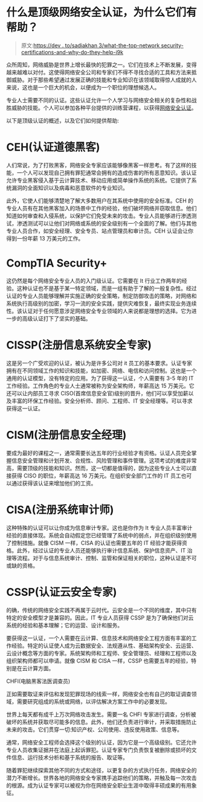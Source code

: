 # 什么是顶级网络安全认证，为什么它们有帮助？

> 原文:[https://dev . to/sadiakhan 3/what-the-top-network security-certifications-and-why-do-they-help-i9k](https://dev.to/sadiakhan3/what-are-the-top-cybersecurity-certifications-and-why-do-they-help-i9k)

众所周知，网络威胁是世界上增长最快的犯罪之一。它们在技术上不断发展，变得越来越难以对付。这使得网络安全公司和专家们不得不寻找合适的工具和方法来抵御威胁。对于那些希望通过发展正确的技能和专业知识在该领域取得惊人成就的人来说，这也是一个巨大的机会，以便成为一个职位的理想候选人。

专业人士需要不同的认证。这些认证允许一个人学习与网络安全相关的复杂性和战胜威胁的技能。个人可以参加各种平台提供的训练营课程，以获得[网络安全认证](https://tamuk.quickstart.com/bootcamps/cybersecurity/)。

以下是顶级认证的概述，以及它们如何提供帮助:

# CEH(认证道德黑客)

人们常说，为了打败黑客，网络安全专家应该能够像黑客一样思考。有了这样的技能，一个人可以发现自己拥有罪犯通常会拥有的造成伤害的所有恶意知识。该认证允许专业黑客侵入基于云计算技术、移动应用或简单操作系统的系统。它提供了系统漏洞的全面知识以及病毒和恶意软件的专业知识。

此外，它使人们能够清楚地了解大多数用户在其系统中使用的安全标准。CEH 的专业人员有在其他黑客加入的场景中工作的经验，他们破坏网络并窃取信息。他们知道如何审查和入侵系统，以保护它们免受未来的攻击。专业人员能够进行渗透测试，渗透测试可以让他们对网络或系统的安全级别有一个全面的了解。他们与其他专业人员合作，如安全经理、安全专员、站点管理员和审计员。CEH 认证会让你得到一份年薪 13 万美元的工作。

# CompTIA Security+

这仍然是每个网络安全专业人员的入门级认证。它需要在 It 行业工作两年的经验。这种认证也不是基于某一特定领域，而是一组有助于了解的一般复杂性。经过认证的专业人员能够理解并实施正确的安全策略，制定防御攻击的策略，对网络和系统执行高级别的加密，学习一流的安全实践，提供灾难恢复，最终实现业务连续性。该认证对于任何愿意涉足网络安全专业领域的人来说都是理想的选择。它为进一步的高级认证打下了坚实的基础。

# CISSP(注册信息系统安全专家)

这是另一个广受欢迎的认证，被认为是许多公司对 it 员工的基本要求。认证专家拥有在不同领域工作的知识和技能，如加密、网络、电信和访问控制。这也是一个通用的认证模型，没有特定的应用。为了获得这一认证，个人需要有 3-5 年的 IT 工作经验。工作角色的专业人士通常被称为安全架构师，年薪高达 15 万美元。它还可以让内部员工寻求 CISO(首席信息安全官)级别的晋升，他们可以享受加薪以及丰富的环保工作经验。安全分析师、顾问、工程师、IT 安全经理等。可以寻求获得这一认证。

# CISM(注册信息安全经理)

要成为最好的课程之一，通常需要长达五年的行业经验才有资格。认证人员完全掌握信息安全管理和计划开发、合规性、风险管理和事件管理。这项考试的难度非常高，需要顶级的技能和知识。然而，这一切都是值得的，因为这些专业人士可以直接获得 CISO 的职位，年薪高达 16 万美元。在组织安全部门工作的 IT 员工也可以通过获得该认证来增加他们的工资。

# CISA(注册系统审计师)

这种特殊的认证可以让你成为信息审计专家。这也是你作为 It 专业人员丰富审计经验的直接体现。系统会自动假定您已经管理了系统中的弱点，并在组织级别使用了控制措施。就像 CISM 一样，CISA 的认证也需要五年的 IT 经验才能获得资格。此外，经过认证的专业人员还能够执行审计信息系统、保护信息资产、IT 治理等流程。对于与信息系统审计、控制、监管和保证相关的职位，这种认证是不可或缺的资格。

# CSSP(认证云安全专家)

的确，传统的网络安全实践不再属于云时代。云安全是一个不同的维度，其中只有特定的安全模型才是兼容的。因此，IT 专业人员获得 CSSP 是为了确保他们对云系统的经验和基本理解；它的运营、设计和服务。

要获得这一认证，一个人需要在云计算、信息技术和网络安全工程方面有丰富的工作经验。特定的认证使人成为云数据安全、法规遵从性、基础架构安全、云运营、云设计概念等方面的专家。系统架构师和工程师、安全管理员、经理和工程师以及组织架构师都可以申请。就像 CISM 和 CISA 一样，CSSP 也需要五年的经验，特别是在云计算方面。

CHFI(电脑黑客法医调查员)

正如需要取证来评估和发现犯罪现场的线索一样，网络安全也有自己的取证调查领域，需要研究组成的系统或网络，以评估解决方案工作中的必要发现。

世界上每天都有成千上万次网络攻击发生。需要一名 CHFI 专家进行调查，分析被破坏的系统并获取尽可能多的信息。此外，他们还负责进行审计，并采取措施防止未来的攻击。它们贯穿一切:知识产权、公司使用、违反使用政策、信息等。

通常，网络安全工程师会选择这个级别的认证，因为它是一个高级级别。它还允许专业人员收集证据并在法庭上起诉罪犯。认证专家专门负责恢复被删除或损坏的文件信息、运行技术分析和基于系统的报告、取证等。

随着罪犯继续探索其他不同的方式和途径，以更复杂的方式执行任务，网络安全的潜力不断增长。世界各地的网络安全专家携手追踪他们的策略，并触及每一次攻击的根源。成为认证专家可以被视为你在网络安全职业生涯中取得丰硕成果的有用象征。